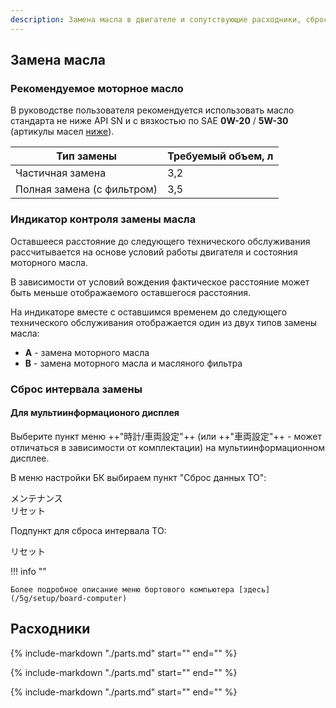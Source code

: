 ```yaml
---
description: Замена масла в двигателе и сопутствующие расходники, сброс счетчика интервала замены масла Honda Stepwgn 5G
---
```


## Замена масла

### Рекомендуемое моторное масло

В руководстве пользователя рекомендуется использовать масло стандарта не ниже API SN
и с вязкостью по SAE **0W-20** / **5W-30** (артикулы масел [ниже](#_7)).

| Тип замены                 | Требуемый объем,&nbsp;л |
|----------------------------|-------------------------|
| Частичная замена           | 3,2                     |
| Полная замена (с фильтром) | 3,5                     |

### Индикатор контроля замены масла

Оставшееся расстояние до следующего технического обслуживания рассчитывается на основе условий работы двигателя и
состояния моторного масла.

В зависимости от условий вождения фактическое расстояние может быть меньше отображаемого оставшегося расстояния.

На индикаторе вместе с оставшимся временем до следующего технического обслуживания отображается один из двух типов
замены масла:

- **A** - замена моторного масла
- **B** - замена моторного масла и масляного фильтра

### Сброс интервала замены

#### Для мультиинформационого дисплея

Выберите пункт меню ++"時計/車両設定"++ (или ++"車両設定"++ - может отличаться в зависимости от комплектации) на
мультиинформационном дисплее.

В меню настройки БК выбираем пункт "Сброс данных ТО":
<div class="bc-menu" style="margin: 0;">メンテナンス<br>リセット</div>

Подпункт для сброса интервала ТО:
<div class="bc-menu" style="margin: 0;">リセット</div>

!!! info ""

    Более подробное описание меню бортового компьютера [здесь](/5g/setup/board-computer)

## Расходники

{% include-markdown "./parts.md" start="<!--engine-oil-start-->" end="<!--engine-oil-end-->" %}

{% include-markdown "./parts.md" start="<!--air-filter-start-->" end="<!--air-filter-end-->" %}

{% include-markdown "./parts.md" start="<!--antifreeze-start-->" end="<!--antifreeze-end-->" %}
